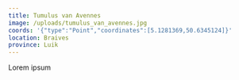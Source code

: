 ```yaml
---
title: Tumulus van Avennes
image: /uploads/tumulus_van_avennes.jpg
coords: '{"type":"Point","coordinates":[5.1281369,50.6345124]}'
location: Braives
province: Luik
---
```

Lorem ipsum